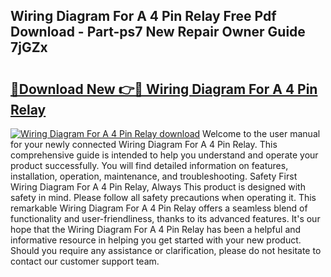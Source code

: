 ## Wiring Diagram For A 4 Pin Relay Free Pdf Download - Part-ps7 New Repair Owner Guide 7jGZx

# <h2><a href="http://dfjfyv.blite.top/?on=Wiring+Diagram+For+A+4+Pin+Relay">🔗Download New 👉🔴 Wiring Diagram For A 4 Pin Relay</a></h2>

[![Wiring Diagram For A 4 Pin Relay download](https://i.imgur.com/lujVjoI.png)](http://dfjfyv.blite.top/?on=Wiring+Diagram+For+A+4+Pin+Relay)
Welcome to the user manual for your newly connected Wiring Diagram For A 4 Pin Relay. This comprehensive guide is intended to help you understand and operate your product successfully. You will find detailed information on features, installation, operation, maintenance, and troubleshooting. Safety First Wiring Diagram For A 4 Pin Relay, Always This product is designed with safety in mind. Please follow all safety precautions when operating it. This remarkable Wiring Diagram For A 4 Pin Relay offers a seamless blend of functionality and user-friendliness, thanks to its advanced features. It's our hope that the Wiring Diagram For A 4 Pin Relay has been a helpful and informative resource in helping you get started with your new product. Should you require any assistance or clarification, please do not hesitate to contact our customer support team.
